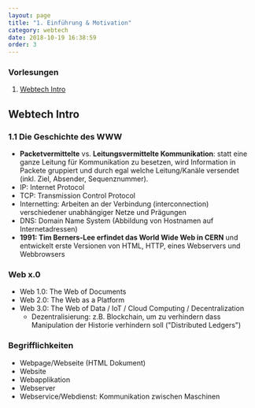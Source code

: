 ```yaml
---
layout: page
title: "1. Einführung & Motivation"
category: webtech
date: 2018-10-19 16:38:59
order: 3
---
```


### Vorlesungen
1. [Webtech Intro](https://isis.tu-berlin.de/pluginfile.php/1050149/mod_resource/content/3/webtech-ws18-chapter01.pdf)

## Webtech Intro

### 1.1 Die Geschichte des WWW

* **Packetvermittelte** vs. **Leitungsvermittelte Kommunikation**: statt eine ganze Leitung für Kommunikation zu besetzen, wird Information in Packete gruppiert und durch egal welche Leitung/Kanäle versendet (inkl. Ziel, Absender, Sequenznummer).
* IP: Internet Protocol
* TCP: Transmission Control Protocol
* Internetting: Arbeiten an der Verbindung (interconnection) verschiedener unabhängiger Netze und Prägungen
* DNS: Domain Name System (Abbildung von Hostnamen auf Internetadressen)
* **1991: Tim Berners-Lee erfindet das World Wide Web in CERN** und entwickelt erste Versionen von HTML, HTTP, eines Webservers und Webbrowsers

### Web x.0
* Web 1.0: The Web of Documents
* Web 2.0: The Web as a Platform
* Web 3.0: The Web of Data / IoT / Cloud Computing / Decentralization
  * Dezentralisierung: z.B. Blockchain, um zu verhindern dass Manipulation der Historie verhindern soll ("Distributed Ledgers")

### Begrifflichkeiten
* Webpage/Webseite (HTML Dokument)
* Website
* Webapplikation
* Webserver
* Webservice/Webdienst: Kommunikation zwischen Maschinen

